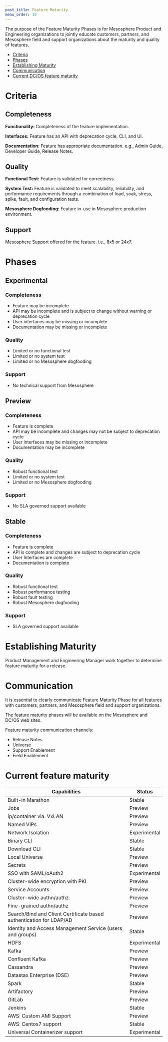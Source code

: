 ```yaml
---
post_title: Feature Maturity
menu_order: 10
---
```


The purpose of the Feature Maturity Phases is for Mesosphere Product and Engineering organizations to jointly educate customers, partners, and Mesosphere field and support organizations about the maturity and quality of features.

- [Criteria](#criteria)
- [Phases](#phases)
- [Establishing Maturity](#establishing-maturity)
- [Communication](#communication)
- [Current DC/OS feature maturity](#current-maturity)

# <a name="criteria"></a>Criteria

## Completeness

**Functionality:** Completeness of the feature implementation.

**Interfaces:** Feature has an API with deprecation cycle, CLI, and UI.

**Documentation:** Feature has appropriate documentation. e.g., Admin Guide, Developer Guide, Release Notes.

## Quality

**Functional Test:** Feature is validated for correctness.

**System Test:** Feature is validated to meet scalability, reliability, and performance requirements through a combination of load, soak, stress, spike, fault, and configuration tests.

**Mesosphere Dogfooding:** Feature in-use in Mesosphere production environment.

## Support

Mesosphere Support offered for the feature. i.e., 8x5 or 24x7.

# <a name="phases"></a>Phases

## <a name="experimental"></a>Experimental

### Completeness

* Feature may be incomplete
* API may be incomplete and is subject to change without warning or deprecation cycle
* User interfaces may be missing or incomplete
* Documentation may be missing or incomplete

### Quality

* Limited or no functional test
* Limited or no system test
* Limited or no Mesosphere dogfooding

### Support

* No technical support from Mesosphere

## <a name="preview"></a>Preview

### Completeness

* Feature is complete
* API may be incomplete and changes may not be subject to deprecation cycle
* User interfaces may be missing or incomplete
* Documentation may be incomplete

### Quality

* Robust functional test
* Limited or no system test
* Limited or no Mesosphere dogfooding

### Support

* No SLA governed support available

## <a name="stable"></a>Stable

### Completeness

* Feature is complete
* API is complete and changes are subject to deprecation cycle
* User Interfaces are complete
* Documentation is complete

### Quality

* Robust functional test
* Robust performance testing
* Robust fault testing
* Robust Mesosphere dogfooding

### Support

* SLA governed support available

# <a name="establishing-maturity"></a>Establishing Maturity

Product Management and Engineering Manager work together to determine feature maturity for a release.

# <a name="communication"></a>Communication

It is essential to clearly communicate Feature Maturity Phase for all features with customers, partners, and Mesosphere field and support organizations.

The feature maturity phases will be available on the Mesosphere and DC/OS web sites.

Feature maturity communication channels:

* Release Notes
* Universe
* Support Enablement
* Field Enablement

# <a name="current-maturity"></a>Current feature maturity

| Capabilities      	| Status 	|
|-------------------	|--------	|
| Built-in Marathon 	| Stable 	|
| Jobs                  | Preview   |
| ip/container via. VxLAN | Preview |
| Named VIPs | Preview |
| Network Isolation | Experimental |
| Binary CLI | Stable |
| Download CLI | Stable |
| Local Universe | Preview |
| Secrets | Preview |
| SSO with SAML/oAuth2 | Experimental |
| Cluster-wide encryption with PKI | Preview |
| Service Accounts  | Preview |
| Cluster-wide authn/authz  | Preview |
| Fine-grained authn/authz  | Preview |
| Search/Bind and Client Certificate based authentication for LDAP/AD  | Preview |
| Identity and Access Management Service (users and groups)  | Stable |
| HDFS | Experimental |
| Kafka  | Preview |
| Confluent Kafka  | Preview |
| Cassandra  | Preview |
| Datastax Enterprise (DSE)  | Preview |
| Spark	| Stable 	|
| Artifactory  | Preview |
| GitLab  | Preview |
| Jenkins	| Stable 	|
| AWS: Custom AMI Support  | Preview |
| AWS: Centos7 support	| Stable 	|
| Universal Containerizer support | Experimental |